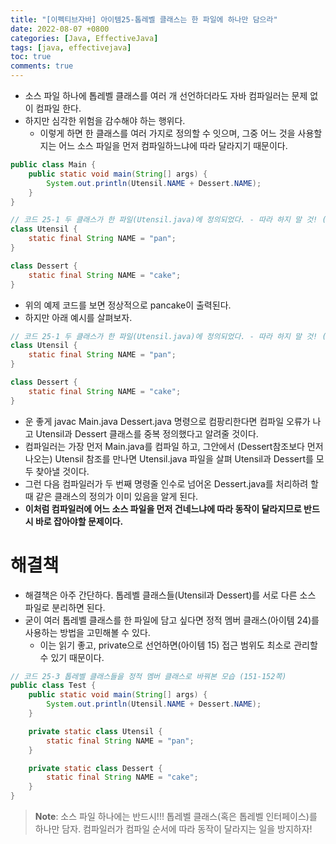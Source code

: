 ```yaml
---
title: "[이펙티브자바] 아이템25-톱레벨 클래스는 한 파일에 하나만 담으라"
date: 2022-08-07 +0800
categories: [Java, EffectiveJava]
tags: [java, effectivejava]
toc: true
comments: true
---
```


- 소스 파일 하나에 톱레벨 클래스를 여러 개 선언하더라도 자바 컴파일러는 문제 없이 컴파일 한다.
- 하지만 심각한 위험을 감수해야 하는 행위다.
  - 이렇게 하면 한 클래스를 여러 가지로 정의할 수 잇으며, 그중 어느 것을 사용할지는 어느 소스 파일을 먼저 컴파일하느냐에 따라 달라지기 때문이다.

```java
public class Main {
    public static void main(String[] args) {
        System.out.println(Utensil.NAME + Dessert.NAME);
    }
}
```

```java
// 코드 25-1 두 클래스가 한 파일(Utensil.java)에 정의되었다. - 따라 하지 말 것! (150쪽)
class Utensil {
    static final String NAME = "pan";
}

class Dessert {
    static final String NAME = "cake";
}
```

- 위의 예제 코드를 보면 정상적으로 pancake이 출력된다.
- 하지만 아래 예시를 살펴보자.

```java
// 코드 25-1 두 클래스가 한 파일(Utensil.java)에 정의되었다. - 따라 하지 말 것! (150쪽)
class Utensil {
    static final String NAME = "pan";
}

class Dessert {
    static final String NAME = "cake";
}
```

- 운 좋게 javac Main.java Dessert.java 명령으로 컴팡리한다면 컴파일 오류가 나고 Utensil과 Dessert 클래스를 중복 정의했다고 알려줄 것이다.
- 컴파일러는 가장 먼저 Main.java를 컴파일 하고, 그안에서 (Dessert참조보다 먼저 나오는) Utensil 참조를 만나면 Utensil.java 파일을 살펴 Utensil과 Dessert를 모두 찾아낼 것이다.
- 그런 다음 컴파일러가 두 번째 명령줄 인수로 넘어온 Dessert.java를 처리하려 할 때 같은 클래스의 정의가 이미 있음을 알게 된다.
- <b>이처럼 컴파일러에 어느 소스 파일을 먼저 건네느냐에 따라 동작이 달라지므로 반드시 바로 잡아야할 문제이다.</b>

# 해결책
- 해결책은 아주 간단하다. 톱레벨 클래스들(Utensil과 Dessert)를 서로 다른 소스 파일로 분리하면 된다.
- 굳이 여러 톱레벨 클래스를 한 파일에 담고 싶다면 정적 멤버 클래스(아이템 24)를 사용하는 방법을 고민해볼 수 있다.
  - 이는 읽기 좋고, private으로 선언하면(아이템 15) 접근 범위도 최소로 관리할 수 있기 때문이다.

```java
// 코드 25-3 톱레벨 클래스들을 정적 멤버 클래스로 바꿔본 모습 (151-152쪽)
public class Test {
    public static void main(String[] args) {
        System.out.println(Utensil.NAME + Dessert.NAME);
    }

    private static class Utensil {
        static final String NAME = "pan";
    }

    private static class Dessert {
        static final String NAME = "cake";
    }
}
```

> **Note**: 소스 파일 하나에는 반드시!!! 톱레벨 클래스(혹은 톱레벨 인터페이스)를 하나만 담자. 컴파일러가 컴파일 순서에 따라 동작이 달라지는 일을 방지하자!